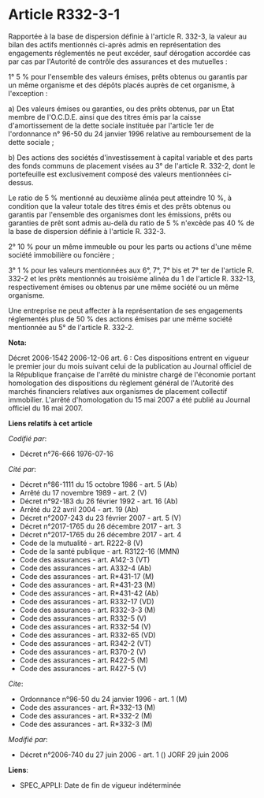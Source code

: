 # Article R332-3-1

Rapportée à la base de dispersion définie à l'article R. 332-3, la valeur au bilan des actifs mentionnés ci-après admis en
représentation des engagements réglementés ne peut excéder, sauf dérogation accordée cas par cas par l'Autorité de contrôle
des assurances et des mutuelles :

1° 5 % pour l'ensemble des valeurs émises, prêts obtenus ou garantis par un même organisme et des dépôts placés auprès de cet
organisme, à l'exception :

a) Des valeurs émises ou garanties, ou des prêts obtenus, par un Etat membre de l'O.C.D.E. ainsi que des titres émis par la
caisse d'amortissement de la dette sociale instituée par l'article 1er de l'ordonnance n° 96-50 du 24 janvier 1996 relative
au remboursement de la dette sociale ;

b) Des actions des sociétés d'investissement à capital variable et des parts des fonds communs de placement visées au 3° de
l'article R. 332-2, dont le portefeuille est exclusivement composé des valeurs mentionnées ci-dessus.

Le ratio de 5 % mentionné au deuxième alinéa peut atteindre 10 %, à condition que la valeur totale des titres émis et des
prêts obtenus ou garantis par l'ensemble des organismes dont les émissions, prêts ou garanties de prêt sont admis au-delà du
ratio de 5 % n'excède pas 40 % de la base de dispersion définie à l'article R. 332-3.

2° 10 % pour un même immeuble ou pour les parts ou actions d'une même société immobilière ou foncière ;

3° 1 % pour les valeurs mentionnées aux 6°, 7°, 7° bis et 7° ter de l'article R. 332-2 et les prêts mentionnés au troisième
alinéa du 1 de l'article R. 332-13, respectivement émises ou obtenus par une même société ou un même organisme.

Une entreprise ne peut affecter à la représentation de ses engagements réglementés plus de 50 % des actions émises par une
même société mentionnée au 5° de l'article R. 332-2.

**Nota:**

Décret 2006-1542 2006-12-06 art. 6 : Ces dispositions entrent en vigueur le premier jour du mois suivant celui de la
publication au Journal officiel de la République française de l'arrêté du ministre chargé de l'économie portant homologation
des dispositions du règlement général de l'Autorité des marchés financiers relatives aux organismes de placement collectif
immobilier. L'arrêté d'homologation du 15 mai 2007 a été publié au Journal officiel du 16 mai 2007.

**Liens relatifs à cet article**

_Codifié par_:

  - Décret n°76-666 1976-07-16

_Cité par_:

  - Décret n°86-1111 du 15 octobre 1986 - art. 5 (Ab)
  - Arrêté du 17 novembre 1989 - art. 2 (V)
  - Décret n°92-183 du 26 février 1992 - art. 16 (Ab)
  - Arrêté du 22 avril 2004 - art. 19 (Ab)
  - Décret n°2007-243 du 23 février 2007 - art. 5 (V)
  - Décret n°2017-1765 du 26 décembre 2017 - art. 3
  - Décret n°2017-1765 du 26 décembre 2017 - art. 4
  - Code de la mutualité - art. R222-8 (V)
  - Code de la santé publique - art. R3122-16 (MMN)
  - Code des assurances - art. A142-3 (VT)
  - Code des assurances - art. A332-4 (Ab)
  - Code des assurances - art. R*431-17 (M)
  - Code des assurances - art. R*431-23 (M)
  - Code des assurances - art. R*431-42 (Ab)
  - Code des assurances - art. R332-17 (VD)
  - Code des assurances - art. R332-3-3 (M)
  - Code des assurances - art. R332-5 (V)
  - Code des assurances - art. R332-54 (V)
  - Code des assurances - art. R332-65 (VD)
  - Code des assurances - art. R342-2 (VT)
  - Code des assurances - art. R370-2 (V)
  - Code des assurances - art. R422-5 (M)
  - Code des assurances - art. R427-5 (V)

_Cite_:

  - Ordonnance n°96-50 du 24 janvier 1996 - art. 1 (M)
  - Code des assurances - art. R*332-13 (M)
  - Code des assurances - art. R*332-2 (M)
  - Code des assurances - art. R*332-3 (M)

_Modifié par_:

  - Décret n°2006-740 du 27 juin 2006 - art. 1 () JORF 29 juin 2006

**Liens**:

  - SPEC_APPLI: Date de fin de vigueur indéterminée
